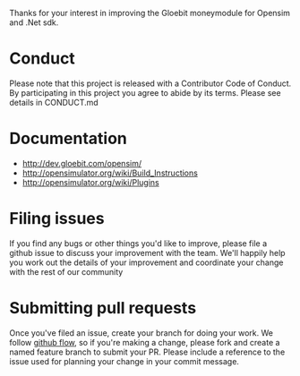 Thanks for your interest in improving the Gloebit moneymodule for Opensim and .Net sdk.

# Conduct
Please note that this project is released with a Contributor Code of Conduct. By participating in this project you agree to abide by its terms.  Please see details in CONDUCT.md

# Documentation
* http://dev.gloebit.com/opensim/
* http://opensimulator.org/wiki/Build_Instructions
* http://opensimulator.org/wiki/Plugins

# Filing issues
If you find any bugs or other things you'd like to improve, please file a github issue to discuss your improvement with the team. We'll happily help you work out the details of your improvement and coordinate your change with the rest of our community

# Submitting pull requests
Once you've filed an issue, create your branch for doing your work.  We follow [github flow](https://guides.github.com/introduction/flow/), so if you're making a change, please fork and create a named feature branch to submit your PR. Please include a reference to the issue used for planning your change in your commit message.
